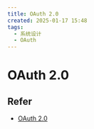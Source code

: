 ```yaml
---
title: OAuth 2.0
created: 2025-01-17 15:48
tags:
  - 系统设计
  - OAuth
---
```



<!-- markdownlint-disable MD025 -->

# OAuth 2.0

## Refer

- [OAuth 2.0](https://oauth.net/2/)
